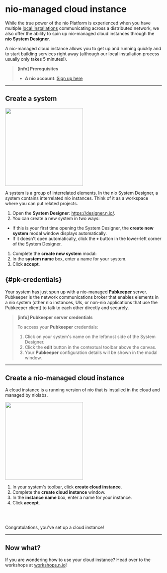 # nio-managed cloud instance

While the true power of the nio Platform is experienced when you have multiple [local installations](/running-nio/locally.md) communicating across a distributed network, we also offer the ability to spin up nio-managed cloud instances through the **nio System Designer**.

A nio-managed cloud instance allows you to get up and running quickly and to start building services right away (although our local installation process usually only takes 5 minutes!).

>**[info] Prerequisites**
>
>* **A nio account**: [Sign up here](https://app.n.io/signup)

---

## Create a system
<img class="right border" src="/img/cloud/Hello-CreateNewSystem.png" width="250" />

A system is a group of interrelated elements. In the nio System Designer, a system contains interrelated nio instances. Think of it as a workspace where you can put related projects.
1. Open the **System Designer**: https://designer.n.io/.
1. You can create a new system in two ways:
  * If this is your first time opening the System Designer, the **create new system** modal window displays automatically.
  * If it doesn't open automatically, click the **`+`** button in the lower-left corner of the System Designer.
1. Complete the **create new system** modal:
  1. In the **system name** box, enter a name for your system.
  1. Click **accept**.

  ## {#pk-credentials}

  Your system has just spun up with a nio-managed [**Pubkeeper**](/pubkeeper) server. Pubkeeper is the network communications broker that enables elements in a nio system (other nio instances, UIs, or non-nio applications that use the Pubkeeper client) to talk to each other directly and securely.

  > **[info] <span class="allow-caps">Pubkeeper</span> server credentials**
  >
  > To access your **Pubkeeper** credentials:
  > 1. Click on your system's name on the leftmost side of the System Designer.
  > 1. Click the **edit** button in the contextual toolbar above the canvas.
  > 1. Your **Pubkeeper** configuration details will be shown in the modal window.

---

## Create a nio-managed cloud instance

A cloud instance is a running version of nio that is installed in the cloud and managed by niolabs.

<img class="right border" src="/img/cloud/Hello-CreateCloudInstance.png" width="250" />

1. In your system's toolbar, click **create cloud instance**.
1. Complete the **create cloud instance** window.
  1. In the **instance name** box, enter a name for your instance.
  1. Click **accept**.

<br>
<br>

Congratulations, you've set up a cloud instance!


---

## Now what?

If you are wondering how to use your cloud instance? Head over to the workshops at [workshops.n.io](https://workshops.n.io)!
